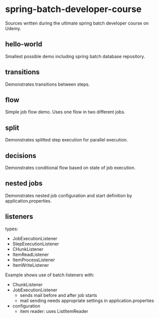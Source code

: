 # spring-batch-developer-course
Sources written during the ultimate spring batch developer course on Udemy.

## hello-world
Smallest possible demo including spring batch database repository.

## transitions
Demonstrates transitions between steps.

## flow
Simple job flow demo. Uses one flow in two different jobs.

## split
Demonstrates splitted step execution for parallel execution.

## decisions
Demonstrates conditional flow based on state of job execution.

## nested jobs
Demonstrates nested job configuration and start definition by application.properties.

## listeners

types:
- JobExecutionListener
- StepExecutionListener
- CHunkListener
- ItemReadListener
- ItemProcessListener
- ItemWriteListener

Example shows use of batch listeners with:
- ChunkListener
- JobExecutionListener
    - sends mail before and after job starts
    - mail sending needs appropriate settings in application.properties
- configuration
    - item reader: uses ListItemReader




